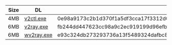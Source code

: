 |    Size   |     DL  | sha512sum |
|  ---  |  ---  |  ---  |
| 4MB | [v2ctl.exe](https://cdn.jsdelivr.net/gh/googleians/v2ray-core@main/v2ctl.exe) | 0e98a9173c2b1d370f1a5df3cca17f3312d0a0d7987c16af84c09cbfd2265de7208b2f719c60e50f34a8b7126f26bb1fdb8981b62499adbd7b1c14157e097922 |
| 6MB | [v2ray.exe](https://cdn.jsdelivr.net/gh/googleians/v2ray-core@main/v2ray.exe) | fb244dd447623cc98a9c2ec919199d96efb767c539698dd11bd7f5aa647707be8a7207098005cfd77f84f14c0718c198991131fd3009a3903b7ea003965bcbc1 |
| 6MB | [wv2ray.exe](https://cdn.jsdelivr.net/gh/googleians/v2ray-core@main/wv2ray.exe) | e93c324db273293736a13f5489324dafbc8f4565120d1adcc831fc4600a5ab5fcbfab43b721e2bb9a298fc8820d0ac2a204452185eaac8b5181b91bfaca1e55d |
